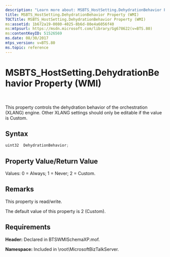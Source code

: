 ```yaml
---
description: "Learn more about: MSBTS_HostSetting.DehydrationBehavior Property (WMI)"
title: MSBTS_HostSetting.DehydrationBehavior Property (WMI)
TOCTitle: MSBTS_HostSetting.DehydrationBehavior Property (WMI)
ms:assetid: 1b672a19-0080-4025-8b6d-80e4a6056f40
ms:mtpsurl: https://msdn.microsoft.com/library/Gg678622(v=BTS.80)
ms:contentKeyID: 51526569
ms.date: 08/30/2017
mtps_version: v=BTS.80
ms.topic: reference
---
```


# MSBTS\_HostSetting.DehydrationBehavior Property (WMI)

 

This property controls the dehydration behavior of the orchestration (XLANG) engine. Other XLANG settings should only be editable if the value is Custom.

## Syntax

```C#
uint32  DehydrationBehavior;  
```

## Property Value/Return Value

Values: 0 = Always; 1 = Never; 2 = Custom.

## Remarks

This property is read/write.

The default value of this property is 2 (Custom).

## Requirements

**Header:** Declared in BTSWMISchemaXP.mof.

**Namespace:** Included in \\root\\MicrosoftBizTalkServer.

